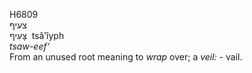 <body>
  <p>H6809<br>  צעיף  <br> צָּעִיף  ‎  tsâ‛ı̂yph  <br><i>tsaw-eef‘ </i><br>From an unused root meaning to <i>wrap</i> over; a <i>veil: - </i>vail.<br></p>
 </body>